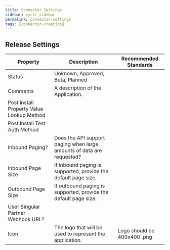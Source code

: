 ```yaml
---
title: Connector Settings
sidebar: cyclr_sidebar
permalink: connector-settings
tags: [connector-creation]
---
```


## Release Settings

| Property | Description | Recommended Standards |
| --- | --- | --- |
| Status | Unknown, Approved, Beta, Planned | |
| Comments | A description of the Application.| |
| Post install Property Value Lookup Method | | |
| Post Install Test Auth Method | | |
| Inbound Paging? | Does the API support paging when large amounts of data are requested? | |
| Inbound Page Size | If inbound paging is supported, provide the default page size. | |
| Outbound Page Size | If outbound paging is supported, provide the default page size. | |
| User Singular Partner Webhook URL? | | |
| Icon | The logo that will be used to represent the application.| Logo should be 400x400 .png |

